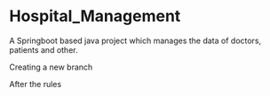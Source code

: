 # Hospital_Management
A Springboot based java project which manages the data of doctors, patients and other. 


Creating a new branch

After the rules
